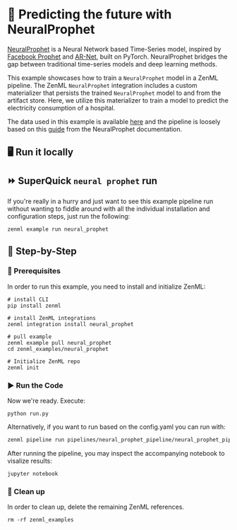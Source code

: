 # 🔮 Predicting the future with NeuralProphet

[NeuralProphet](https://github.com/ourownstory/neural_prophet) is a Neural Network based Time-Series model, inspired
by [Facebook Prophet](https://github.com/facebook/prophet) and [AR-Net](https://github.com/ourownstory/AR-Net), built on
PyTorch. NeuralProphet bridges the gap between traditional time-series models and deep learning methods.

This example showcases how to train a `NeuralProphet` model in a ZenML pipeline. The ZenML `NeuralProphet` integration
includes a custom materializer that persists the trained `NeuralProphet` model to and from the artifact store. Here, we
utilize this materializer to train a model to predict the electricity consumption of a hospital.

The data used in this example is
available [here](https://colab.research.google.com/github/ourownstory/neural_prophet/blob/main/tutorials/application-example/energy_hospital_load.ipynb#scrollTo=0VKninwPyGl9)
and the pipeline is loosely based on this [guide](https://neuralprophet.com/html/energy_hospital_load.html) from the
NeuralProphet documentation.

## 🖥 Run it locally

## ⏩ SuperQuick `neural prophet` run

If you're really in a hurry and just want to see this example pipeline run
without wanting to fiddle around with all the individual installation and
configuration steps, just run the following:

```shell
zenml example run neural_prophet
```

## 👣 Step-by-Step

### 📄 Prerequisites

In order to run this example, you need to install and initialize ZenML:

```shell
# install CLI
pip install zenml

# install ZenML integrations
zenml integration install neural_prophet

# pull example
zenml example pull neural_prophet
cd zenml_examples/neural_prophet

# Initialize ZenML repo
zenml init
```

### ▶️ Run the Code

Now we're ready. Execute:

```shell
python run.py
```

Alternatively, if you want to run based on the config.yaml you can run with:

```bash
zenml pipeline run pipelines/neural_prophet_pipeline/neural_prophet_pipeline.py -c config.yaml
```

After running the pipeline, you may inspect the accompanying notebook to visalize results:

```shell
jupyter notebook
```

### 🧽 Clean up

In order to clean up, delete the remaining ZenML references.

```shell
rm -rf zenml_examples
```
